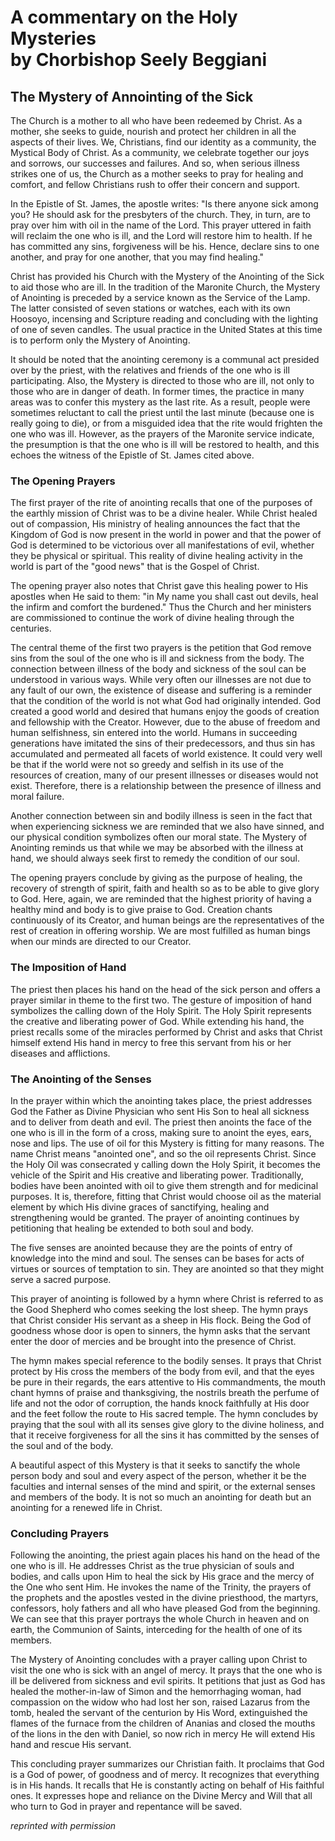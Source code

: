 <h1>
A commentary on the Holy Mysteries<br/>
by Chorbishop Seely Beggiani
</h1>

## The Mystery of Annointing of the Sick

The Church is a mother to all who have been redeemed by Christ. As a mother, she seeks to guide, nourish and protect her children in all the aspects of their lives. We, Christians, find our identity as a community, the Mystical Body of Christ. As a community, we celebrate together our joys and sorrows, our successes and failures. And so, when serious illness strikes one of us, the Church as a mother seeks to pray for healing and comfort, and fellow Christians rush to offer their concern and support.

In the Epistle of St. James, the apostle writes: "Is there anyone sick among you? He should ask for the presbyters of the church. They, in turn, are to pray over him with oil in the name of the Lord. This prayer uttered in faith will reclaim the one who is ill, and the Lord will restore him to health. If he has committed any sins, forgiveness will be his. Hence, declare sins to one another, and pray for one another, that you may find healing."

Christ has provided his Church with the Mystery of the Anointing of the Sick to aid those who are ill. In the tradition of the Maronite Church, the Mystery of Anointing is preceded by a service known as the Service of the Lamp. The latter consisted of seven stations or watches, each with its own Hoosoyo, incensing and Scripture reading and concluding with the lighting of one of seven candles. The usual practice in the United States at this time is to perform only the Mystery of Anointing.

It should be noted that the anointing ceremony is a communal act presided over by the priest, with the relatives and friends of the one who is ill participating. Also, the Mystery is directed to those who are ill, not only to those who are in danger of death. In former times, the practice in many areas was to confer this mystery as the last rite. As a result, people were sometimes reluctant to call the priest until the last minute (because one is really going to die), or from a misguided idea that the rite would frighten the one who was ill. However, as the prayers of the Maronite service indicate, the presumption is that the one who is ill will be restored to health, and this echoes the witness of the Epistle of St. James cited above.

### The Opening Prayers

The first prayer of the rite of anointing recalls that one of the purposes of the earthly mission of Christ was to be a divine healer. While Christ healed out of compassion, His ministry of healing announces the fact that the Kingdom of God is now present in the world in power and that the power of God is determined to be victorious over all manifestations of evil, whether they be physical or spiritual. This reality of divine healing activity in the world is part of the "good news" that is the Gospel of Christ.

The opening prayer also notes that Christ gave this healing power to His apostles when He said to them: "in My name you shall cast out devils, heal the infirm and comfort the burdened." Thus the Church and her ministers are commissioned to continue the work of divine healing through the centuries.

The central theme of the first two prayers is the petition that God remove sins from the soul of the one who is ill and sickness from the body. The connection between illness of the body and sickness of the soul can be understood in various ways. While very often our illnesses are not due to any fault of our own, the existence of disease and suffering is a reminder that the condition of the world is not what God had originally intended. God created a good world and desired that humans enjoy the goods of creation and fellowship with the Creator. However, due to the abuse of freedom and human selfishness, sin entered into the world. Humans in succeeding generations have imitated the sins of their predecessors, and thus sin has accumulated and permeated all facets of world existence. It could very well be that if the world were not so greedy and selfish in its use of the resources of creation, many of our present illnesses or diseases would not exist. Therefore, there is a relationship between the presence of illness and moral failure.

Another connection between sin and bodily illness is seen in the fact that when experiencing sickness we are reminded that we also have sinned, and our physical condition symbolizes often our moral state. The Mystery of Anointing reminds us that while we may be absorbed with the illness at hand, we should always seek first to remedy the condition of our soul.

The opening prayers conclude by giving as the purpose of healing, the recovery of strength of spirit, faith and health so as to be able to give glory to God. Here, again, we are reminded that the highest priority of having a healthy mind and body is to give praise to God. Creation chants continuously of its Creator, and human beings are the representatives of the rest of creation in offering worship. We are most fulfilled as human bings when our minds are directed to our Creator.

### The Imposition of Hand

The priest then places his hand on the head of the sick person and offers a prayer similar in theme to the first two. The gesture of imposition of hand symbolizes the calling down of the Holy Spirit. The Holy Spirit represents the creative and liberating power of God. While extending his hand, the priest recalls some of the miracles performed by Christ and asks that Christ himself extend His hand in mercy to free this servant from his or her diseases and afflictions.

### The Anointing of the Senses

In the prayer within which the anointing takes place, the priest addresses God the Father as Divine Physician who sent His Son to heal all sickness and to deliver from death and evil. The priest then anoints the face of the one who is ill in the form of a cross, making sure to anoint the eyes, ears, nose and lips. The use of oil for this Mystery is fitting for many reasons. The name Christ means "anointed one", and so the oil represents Christ. Since the Holy Oil was consecrated y calling down the Holy Spirit, it becomes the vehicle of the Spirit and His creative and liberating power. Traditionally, bodies have been anointed with oil to give them strength and for medicinal purposes. It is, therefore, fitting that Christ would choose oil as the material element by which His divine graces of sanctifying, healing and strengthening would be granted. The prayer of anointing continues by petitioning that healing be extended to both soul and body.

The five senses are anointed because they are the points of entry of knowledge into the mind and soul. The senses can be bases for acts of virtues or sources of temptation to sin. They are anointed so that they might serve a sacred purpose.

This prayer of anointing is followed by a hymn where Christ is referred to as the Good Shepherd who comes seeking the lost sheep. The hymn prays that Christ consider His servant as a sheep in His flock. Being the God of goodness whose door is open to sinners, the hymn asks that the servant enter the door of mercies and be brought into the presence of Christ.

The hymn makes special reference to the bodily senses. It prays that Christ protect by His cross the members of the body from evil, and that the eyes be pure in their regards, the ears attentive to His commandments, the mouth chant hymns of praise and thanksgiving, the nostrils breath the perfume of life and not the odor of corruption, the hands knock faithfully at His door and the feet follow the route to His sacred temple. The hymn concludes by praying that the soul with all its senses give glory to the divine holiness, and that it receive forgiveness for all the sins it has committed by the senses of the soul and of the body.

A beautiful aspect of this Mystery is that it seeks to sanctify the whole person body and soul and every aspect of the person, whether it be the faculties and internal senses of the mind and spirit, or the external senses and members of the body. It is not so much an anointing for death but an anointing for a renewed life in Christ.

### Concluding Prayers

Following the anointing, the priest again places his hand on the head of the one who is ill. He addresses Christ as the true physician of souls and bodies, and calls upon Him to heal the sick by His grace and the mercy of the One who sent Him. He invokes the name of the Trinity, the prayers of the prophets and the apostles vested in the divine priesthood, the martyrs, confessors, holy fathers and all who have pleased God from the beginning. We can see that this prayer portrays the whole Church in heaven and on earth, the Communion of Saints, interceding for the health of one of its members.

The Mystery of Anointing concludes with a prayer calling upon Christ to visit the one who is sick with an angel of mercy. It prays that the one who is ill be delivered from sickness and evil spirits. It petitions that just as God has healed the mother-in-law of Simon and the hemorrhaging woman, had compassion on the widow who had lost her son, raised Lazarus from the tomb, healed the servant of the centurion by His Word, extinguished the flames of the furnace from the children of Ananias and closed the mouths of the lions in the den with Daniel, so now rich in mercy He will extend His hand and rescue His servant.

This concluding prayer summarizes our Christian faith. It proclaims that God is a God of power, of goodness and of mercy. It recognizes that everything is in His hands. It recalls that He is constantly acting on behalf of His faithful ones. It expresses hope and reliance on the Divine Mercy and Will that all who turn to God in prayer and repentance will be saved.

*reprinted with permission*
